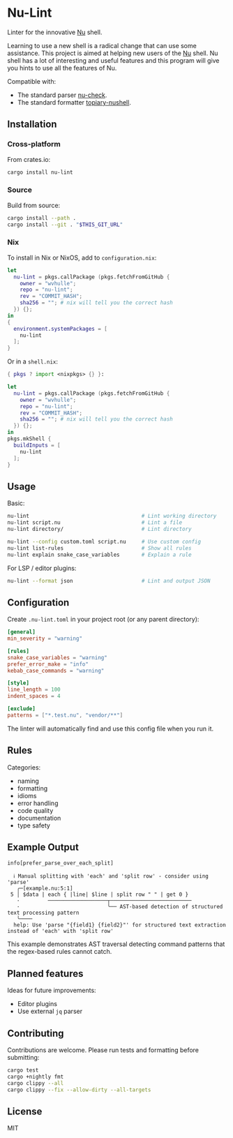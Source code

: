 # Nu-Lint

Linter for the innovative [Nu](https://www.nushell.sh/) shell.

Learning to use a new shell is a radical change that can use some assistance. This project is aimed at helping new users of the [Nu](https://www.nushell.sh/) shell. Nu shell has a lot of interesting and useful features and this program will give you hints to use all the features of Nu.

Compatible with:

- The standard parser [nu-check](https://www.nushell.sh/commands/docs/nu-check.html).
- The standard formatter [topiary-nushell](https://github.com/blindFS/topiary-nushell).

## Installation

### Cross-platform

From crates.io:

```bash
cargo install nu-lint
```

### Source

Build from source:

```bash
cargo install --path .
cargo install --git . "$THIS_GIT_URL"
```

### Nix

To install in Nix or NixOS, add to `configuration.nix`:

```nix
let
  nu-lint = pkgs.callPackage (pkgs.fetchFromGitHub {
    owner = "wvhulle";
    repo = "nu-lint";
    rev = "COMMIT_HASH";
    sha256 = ""; # nix will tell you the correct hash
  }) {};
in
{
  environment.systemPackages = [
    nu-lint
  ];
}
```

Or in a `shell.nix`:

```nix
{ pkgs ? import <nixpkgs> {} }:

let
  nu-lint = pkgs.callPackage (pkgs.fetchFromGitHub {
    owner = "wvhulle";
    repo = "nu-lint";
    rev = "COMMIT_HASH";
    sha256 = ""; # nix will tell you the correct hash
  }) {};
in
pkgs.mkShell {
  buildInputs = [
    nu-lint
  ];
}
```

## Usage

Basic:

```bash
nu-lint                                    # Lint working directory
nu-lint script.nu                          # Lint a file
nu-lint directory/                         # Lint directory
```

```bash
nu-lint --config custom.toml script.nu     # Use custom config
nu-lint list-rules                         # Show all rules
nu-lint explain snake_case_variables       # Explain a rule
```

For LSP / editor plugins:

```bash
nu-lint --format json                      # Lint and output JSON
```

## Configuration

Create `.nu-lint.toml` in your project root (or any parent directory):

```toml
[general]
min_severity = "warning"

[rules]
snake_case_variables = "warning"
prefer_error_make = "info"
kebab_case_commands = "warning"

[style]
line_length = 100
indent_spaces = 4

[exclude]
patterns = ["*.test.nu", "vendor/**"]
```

The linter will automatically find and use this config file when you run it.

## Rules

Categories:

- naming
- formatting
- idioms
- error handling
- code quality
- documentation
- type safety

## Example Output

```text
info[prefer_parse_over_each_split]

  ℹ Manual splitting with 'each' and 'split row' - consider using 'parse'
   ╭─[example.nu:5:1]
 5 │ $data | each { |line| $line | split row " " | get 0 }
   ·         ───────────────────┬──────────────────────────
   ·                            ╰── AST-based detection of structured text processing pattern
   ╰────
  help: Use 'parse "{field1} {field2}"' for structured text extraction instead of 'each' with 'split row'
```

This example demonstrates AST traversal detecting command patterns that the regex-based rules cannot catch.

## Planned features

Ideas for future improvements:

- Editor plugins
- Use external `jq` parser

## Contributing

Contributions are welcome. Please run tests and formatting before submitting:

```bash
cargo test
cargo +nightly fmt
cargo clippy --all
cargo clippy --fix --allow-dirty --all-targets
```

## License

MIT
